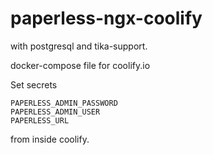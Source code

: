 # paperless-ngx-coolify

with postgresql and tika-support.

docker-compose file for coolify.io

Set secrets

~~~
PAPERLESS_ADMIN_PASSWORD
PAPERLESS_ADMIN_USER
PAPERLESS_URL
~~~

from inside coolify.
